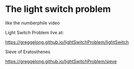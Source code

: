 # The light switch problem

 like the numberphile video

 Light Switch Problem live at:

 https://greggelong.github.io/lightSwitchProblem/lightSwitch

 Sieve of Eratosthenes

 https://greggelong.github.io/lightSwitchProblem/sieve


